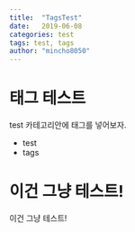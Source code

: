 ```yaml
---
title:  "TagsTest"
date:   2019-06-08
categories: test
tags: test, tags
author: "mincho8050"
---
```






# 태그 테스트

test 카테고리안에 태그를 넣어보자. 

- test
- tags







# 이건 그냥 테스트!

이건 그냥 테스트!